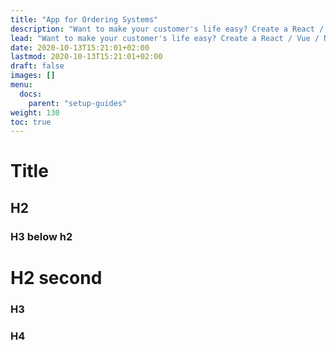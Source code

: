 ```yaml
---
title: "App for Ordering Systems"
description: "Want to make your customer's life easy? Create a React / Vue / Node App for ordering items from ERPNext. "
lead: "Want to make your customer's life easy? Create a React / Vue / Node App for ordering items from ERPNext. "
date: 2020-10-13T15:21:01+02:00
lastmod: 2020-10-13T15:21:01+02:00
draft: false
images: []
menu:
  docs:
    parent: "setup-guides"
weight: 130
toc: true
---
```

# Title

## H2

### H3 below h2

# H2 second

### H3

### H4

